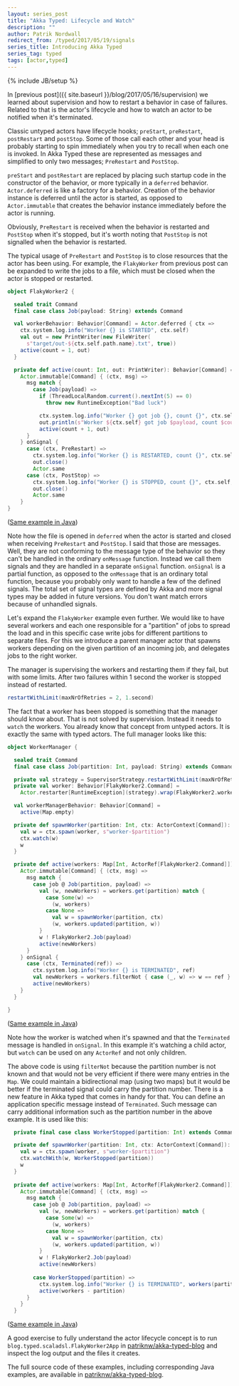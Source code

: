 ```yaml
---
layout: series_post
title: "Akka Typed: Lifecycle and Watch"
description: ""
author: Patrik Nordwall
redirect_from: /typed/2017/05/19/signals
series_title: Introducing Akka Typed
series_tag: typed
tags: [actor,typed]
---
```

{% include JB/setup %}

In [previous post]({{ site.baseurl }}/blog/2017/05/16/supervision) we learned about supervision and how to restart a behavior in case of failures. Related to that is the actor's lifecycle and how to watch an actor to be notified when it's terminated.

Classic untyped actors have lifecycle hooks; `preStart`, `preRestart`, `postRestart` and `postStop`. Some of those call each other and your head is probably starting to spin immediately when you try to recall when each one is invoked. In Akka Typed these are represented as messages and simplified to only two messages; `PreRestart` and `PostStop`.

`preStart` and `postRestart` are replaced by placing such startup code in the constructor of the behavior, or more typically in a `deferred` behavior. `Actor.deferred` is like a factory for a behavior. Creation of the behavior instance is deferred until the actor is started, as opposed to `Actor.immutable` that creates the behavior instance immediately before the actor is running.

Obviously, `PreRestart` is received when the behavior is restarted and `PostStop` when it's stopped, but it's worth noting that `PostStop` is not signalled when the behavior is restarted.

The typical usage of `PreRestart` and `PostStop` is to close resources that the actor has been using. For example, the `FlakyWorker` from previous post can be expanded to write the jobs to a file, which must be closed when the actor is stopped or restarted.

```scala
object FlakyWorker2 {

  sealed trait Command
  final case class Job(payload: String) extends Command

  val workerBehavior: Behavior[Command] = Actor.deferred { ctx =>
    ctx.system.log.info("Worker {} is STARTED", ctx.self)
    val out = new PrintWriter(new FileWriter(
      s"target/out-${ctx.self.path.name}.txt", true))
    active(count = 1, out)
  }

  private def active(count: Int, out: PrintWriter): Behavior[Command] =
    Actor.immutable[Command] { (ctx, msg) =>
      msg match {
        case Job(payload) =>
          if (ThreadLocalRandom.current().nextInt(5) == 0)
            throw new RuntimeException("Bad luck")

          ctx.system.log.info("Worker {} got job {}, count {}", ctx.self, payload, count)
          out.println(s"Worker ${ctx.self} got job $payload, count $count")
          active(count + 1, out)
      }
    } onSignal {
      case (ctx, PreRestart) =>
        ctx.system.log.info("Worker {} is RESTARTED, count {}", ctx.self, count)
        out.close()
        Actor.same
      case (ctx, PostStop) =>
        ctx.system.log.info("Worker {} is STOPPED, count {}", ctx.self, count)
        out.close()
        Actor.same
    }
}
```

([Same example in Java](https://github.com/patriknw/akka-typed-blog/blob/master/src/main/java/blog/typed/javadsl/FlakyWorker2.java))

Note how the file is opened in `deferred` when the actor is started and closed when receiving `PreRestart` and `PostStop`. I said that those are messages. Well, they are not conforming to the message type of the behavior so they can't be handled in the ordinary `onMessage` function. Instead we call them signals and they are handled in a separate `onSignal` function. `onSignal` is a partial function, as opposed to the `onMessage` that is an ordinary total function, because you probably only want to handle a few of the defined signals. The total set of signal types are defined by Akka and more signal types may be added in future versions. You don't want match errors because of unhandled signals.

Let's expand the `FlakyWorker` example even further. We would like to have several workers and each one responsible for a "partition" of jobs to spread the load and in this specific case write jobs for different partitions to separate files. For this we introduce a parent manager actor that spawns workers depending on the given partition of an incoming job, and delegates jobs to the right worker.

The manager is supervising the workers and restarting them if they fail, but with some limits. After two failures within 1 second the worker is stopped instead of restarted.

```scala
restartWithLimit(maxNrOfRetries = 2, 1.second)
```

The fact that a worker has been stopped is something that the manager should know about. That is not solved by supervision. Instead it needs to `watch` the workers. You already know that concept from untyped actors. It is exactly the same with typed actors. The full manager looks like this:

```scala
object WorkerManager {

  sealed trait Command
  final case class Job(partition: Int, payload: String) extends Command

  private val strategy = SupervisorStrategy.restartWithLimit(maxNrOfRetries = 2, 1.second)
  private val worker: Behavior[FlakyWorker2.Command] =
    Actor.restarter[RuntimeException](strategy).wrap(FlakyWorker2.workerBehavior)

  val workerManagerBehavior: Behavior[Command] =
    active(Map.empty)

  private def spawnWorker(partition: Int, ctx: ActorContext[Command]): ActorRef[FlakyWorker2.Command] = {
    val w = ctx.spawn(worker, s"worker-$partition")
    ctx.watch(w)
    w
  }

  private def active(workers: Map[Int, ActorRef[FlakyWorker2.Command]]): Behavior[Command] = {
    Actor.immutable[Command] { (ctx, msg) =>
      msg match {
        case job @ Job(partition, payload) =>
          val (w, newWorkers) = workers.get(partition) match {
            case Some(w) =>
              (w, workers)
            case None =>
              val w = spawnWorker(partition, ctx)
              (w, workers.updated(partition, w))
          }
          w ! FlakyWorker2.Job(payload)
          active(newWorkers)
      }
    } onSignal {
      case (ctx, Terminated(ref)) =>
        ctx.system.log.info("Worker {} is TERMINATED", ref)
        val newWorkers = workers.filterNot { case (_, w) => w == ref }
        active(newWorkers)
    }
  }

}
```

([Same example in Java](https://github.com/patriknw/akka-typed-blog/blob/master/src/main/java/blog/typed/javadsl/FlakyWorkerManager.java))

Note how the worker is watched when it's spawned and that the `Terminated` message is handled in `onSignal`. In this example it's watching a child actor, but `watch` can be used on any `ActorRef` and not only children.

The above code is using `filterNot` because the partition number is not known and that would not be very efficient if there were many entries in the `Map`. We could maintain a bidirectional map (using two maps) but it would be better if the terminated signal could carry the partition number. There is a new feature in Akka typed that comes in handy for that. You can define an application specific message instead of `Terminated`. Such message can carry additional information such as the partition number in the above example. It is used like this:

```scala
  private final case class WorkerStopped(partition: Int) extends Command

  private def spawnWorker(partition: Int, ctx: ActorContext[Command]): ActorRef[FlakyWorker2.Command] = {
    val w = ctx.spawn(worker, s"worker-$partition")
    ctx.watchWith(w, WorkerStopped(partition))
    w
  }
  
  private def active(workers: Map[Int, ActorRef[FlakyWorker2.Command]]): Behavior[Command] = {
    Actor.immutable[Command] { (ctx, msg) =>
      msg match {
        case job @ Job(partition, payload) =>
          val (w, newWorkers) = workers.get(partition) match {
            case Some(w) =>
              (w, workers)
            case None =>
              val w = spawnWorker(partition, ctx)
              (w, workers.updated(partition, w))
          }
          w ! FlakyWorker2.Job(payload)
          active(newWorkers)
          
        case WorkerStopped(partition) =>
          ctx.system.log.info("Worker {} is TERMINATED", workers(partition))
          active(workers - partition)
      }
    }
  }

```

([Same example in Java](https://github.com/patriknw/akka-typed-blog/blob/master/src/main/java/blog/typed/javadsl/FlakyWorkerManager.java#L86))

A good exercise to fully understand the actor lifecycle concept is to run `blog.typed.scaladsl.FlakyWorker2App` in [patriknw/akka-typed-blog](https://github.com/patriknw/akka-typed-blog) and inspect the log output and the files it creates.

The full source code of these examples, including corresponding Java examples, are available in [patriknw/akka-typed-blog](https://github.com/patriknw/akka-typed-blog).